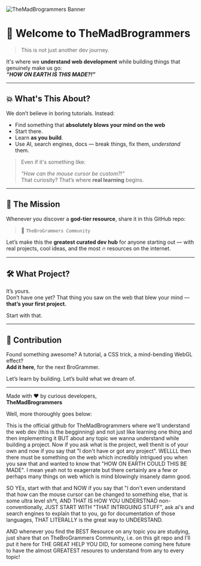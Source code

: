 ![TheMadBrogrammers Banner](https://media.giphy.com/media/v1.Y2lkPTc5MGI3NjExazN4ZDRrcmlsdDJhNDRtNjU0cTR6ZnR6YnRkeGl5eGw5bnR4Zm5rciZlcD12MV9naWZzX3NlYXJjaCZjdD1n/YDEiyrRLa6ATrSNQND/giphy.gif)


# 🚀 Welcome to **TheMadBrogrammers**

> This is not just another dev journey.

It's where we **understand web development** while building things that genuinely make us go:  
**_“HOW ON EARTH IS THIS MADE?!”_**

---

## 💥 What's This About?

We don’t believe in boring tutorials. Instead:

- Find something that **absolutely blows your mind on the web**  
- Start there.
- Learn **as you build**.
- Use AI, search engines, docs — break things, fix them, _understand_ them.

> Even if it's something like:
> 
> _“How can the mouse cursor be custom?!”_  
> That curiosity? That’s where **real learning** begins.

---

## 👥 The Mission

Whenever you discover a **god-tier resource**, share it in this GitHub repo:

> 📂 `TheBroGrammers Community`

Let’s make this the **greatest curated dev hub** for anyone starting out — with real projects, cool ideas, and the most 🔥 resources on the internet.

---

## 🛠️ What Project?

It’s yours.  
Don’t have one yet? That thing you saw on the web that blew your mind — **that’s your first project.**

Start with that.

---

## 💎 Contribution

Found something awesome? A tutorial, a CSS trick, a mind-bending WebGL effect?  
**Add it here**, for the next BroGrammer.

Let’s learn by building. Let’s build what we dream of.

---

Made with ❤️ by curious developers,  
**TheMadBrogrammers**




Well, more thoroughly goes below:

This is the official github for TheMadBrogrammers where we'll understand the web dev (this is the begginning) and not just like learning one thing and then implementing it BUT about any topic we wanna understand while building a project. Now if you ask what is the project, well thenit is of your own and now if you say that "I don't have or got any project". WELLLL then there must be something on the web which incredibly intrigued you when you saw that and wanted to know that "HOW ON EARTH COULD THIS BE MADE". I mean yeah not to exagerrate but there certainly are a few or perhaps many things on web which is mind blowingly insanely damn good.

SO YEs, start with that and NOW if you say that "I don't even understand that how can the mouse cursor can be changed to something else, that is some ultra level sh*t, AND THAT IS HOW YOU UNDERSTNAD non-conventionally, JUST START WITH "THAT INTRIGUING STUFF", ask ai's and search engines to explain that to you, go for documentation of those languages, THAT LITERALLY is the great way to UNDERSTAND.

AND whenever you find the BEST Resource on any topic you are studying, just share that on TheBroGrammers Community, i.e. on this git repo and I'll put it here for THE GREAT HELP YOU DID, for someone coming here future to have the almost GREATEST resoures to understand from any to every topic!

